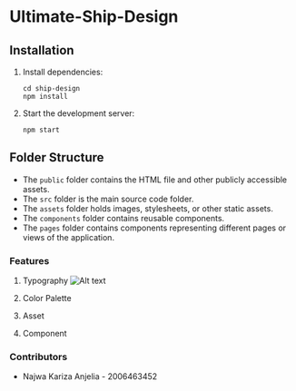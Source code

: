 # Ultimate-Ship-Design
## Installation
1. Install dependencies:

   ```shell
   cd ship-design
   npm install
    ```

2. Start the development server:
    ```shell
   npm start
    ```
## Folder Structure

* The `public` folder contains the HTML file and other publicly accessible assets.
* The `src` folder is the main source code folder.
* The `assets` folder holds images, stylesheets, or other static assets.
* The `components` folder contains reusable components.
* The `pages` folder contains components representing different pages or views of the application.
### Features

1. Typography
![Alt text]([https://ibb.co/1ZY1hkn](https://i.ibb.co/wyZV3fL/image-2023-06-01-203905986.png) "Typography")
2. Color Palette

3. Asset
4. Component

### Contributors
- Najwa Kariza Anjelia - 2006463452
